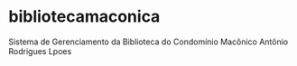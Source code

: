# bibliotecamaconica
Sistema de Gerenciamento da Biblioteca do Condomínio Macônico Antônio Rodrigues Lpoes

